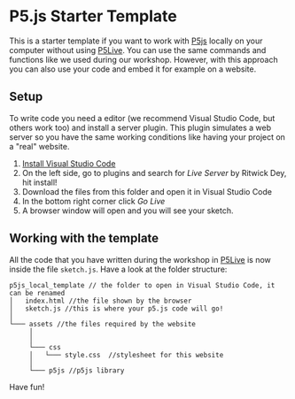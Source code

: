 # P5.js Starter Template

This is a starter template if you want to work with [P5js](p5js.org/) locally on your computer without using [P5Live](https://teddavis.org/p5live). You can use the same commands and functions like we used during our workshop. However, with this approach you can also use your code and embed it for example on a website.

## Setup

To write code you need a editor (we recommend Visual Studio Code, but others work too) and install a server plugin. This plugin simulates a web server so you have the same working conditions like having your project on a "real" website.

1. [Install Visual Studio Code](https://code.visualstudio.com/)
2. On the left side, go to plugins and search for *Live Server* by Ritwick Dey, hit install!
3. Download the files from this folder and open it in Visual Studio Code
4. In the bottom right corner click *Go Live*
5. A browser window will open and you will see your sketch.

## Working with the template

All the code that you have written during the workshop in [P5Live](https://teddavis.org/p5live) is now inside the file `sketch.js`. Have a look at the folder structure:

```
p5js_local_template // the folder to open in Visual Studio Code, it can be renamed
│   index.html //the file shown by the browser
│   sketch.js //this is where your p5.js code will go!
│
└─── assets //the files required by the website
     │  
     │
     └─── css
     │   └─── style.css  //stylesheet for this website
     │
     └─── p5js //p5js library 

```

Have fun!